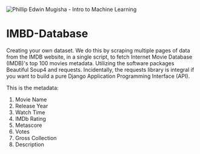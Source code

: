 ![Phillip Edwin Mugisha - Intro to Machine Learning](https://user-images.githubusercontent.com/96743401/173188637-dbaea15d-cd24-40d8-a1e3-00d5642a2546.png)
# IMBD-Database
Creating your own dataset. We do this by scraping multiple pages of data from the IMDB website, in a single script, to fetch Internet Movie Database (IMDB)'s top 100 movies metadata. Utilizing the software packages Beautiful Soup4 and requests. Incidentally, the requests library is integral if you want to build a pure Django Application Programming Interface (API).

This is the metadata:
    
 1. Movie Name 
 2. Release Year
 3. Watch Time 
 4. IMDb Rating
 5. Metascore
 6. Votes
 7. Gross Collection
 8. Description
